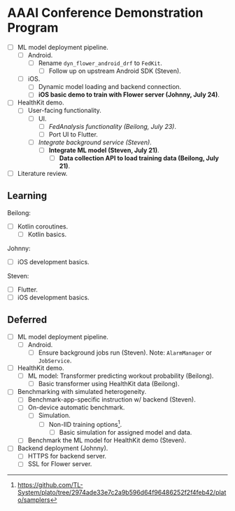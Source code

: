 # AAAI Conference Demonstration Program

- [ ] ML model deployment pipeline.
    - [ ] Android.
        - [ ] Rename `dyn_flower_android_drf` to `FedKit`.
            - [ ] Follow up on upstream Android SDK (Steven).
    - [ ] iOS.
        - [ ] Dynamic model loading and backend connection.
        - [ ] **iOS basic demo to train with Flower server (Johnny, July 24)**.
- [ ] HealthKit demo.
    - [ ] User-facing functionality.
        - [ ] UI.
            - [ ] *FedAnalysis functionality (Beilong, July 23)*.
            - [ ] Port UI to Flutter.
        - [ ] *Integrate background service (Steven)*.
            - [ ] **Integrate ML model (Steven, July 21)**.
                - [ ] **Data collection API to load training data
                    (Beilong, July 21)**.
- [ ] Literature review.

## Learning

Beilong:

- [ ] Kotlin coroutines.
    - [ ] Kotlin basics.

Johnny:

- [ ] iOS development basics.

Steven:

- [ ] Flutter.
- [ ] iOS development basics.

## Deferred

- [ ] ML model deployment pipeline.
    - [ ] Android.
        - [ ] Ensure background jobs run (Steven).
            Note: `AlarmManager` or `JobService`.
- [ ] HealthKit demo.
    - [ ] ML model: Transformer predicting workout probability (Beilong).
        - [ ] Basic transformer using HealthKit data (Beilong).
- [ ] Benchmarking with simulated heterogeneity.
    - [ ] Benchmark-app-specific instruction w/ backend (Steven).
    - [ ] On-device automatic benchmark.
        - [ ] Simulation.
            - [ ] Non-IID training options[^1].
                - [ ] Basic simulation for assigned model and data.
    - [ ] Benchmark the ML model for HealthKit demo (Steven).
- [ ] Backend deployment (Johnny).
    - [ ] HTTPS for backend server.
    - [ ] SSL for Flower server.

[^1]: <https://github.com/TL-System/plato/tree/2974ade33e7c2a9b596d64f96486252f2f4feb42/plato/samplers>
